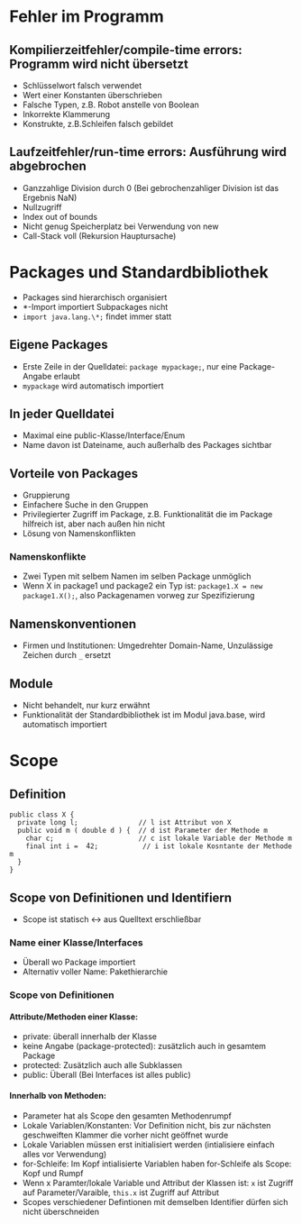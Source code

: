 # Fehler im Programm
## Kompilierzeitfehler/compile-time errors: Programm wird nicht übersetzt
- Schlüsselwort falsch verwendet
- Wert einer Konstanten überschrieben
- Falsche Typen, z.B. Robot anstelle von Boolean
- Inkorrekte Klammerung
- Konstrukte, z.B.Schleifen falsch gebildet
## Laufzeitfehler/run-time errors: Ausführung wird abgebrochen
- Ganzzahlige Division durch 0 (Bei gebrochenzahliger Division ist das Ergebnis NaN)
- Nullzugriff
- Index out of bounds
- Nicht genug Speicherplatz bei Verwendung von new
- Call-Stack voll (Rekursion Hauptursache)
# Packages und Standardbibliothek
- Packages sind hierarchisch organisiert
- \*-Import importiert Subpackages nicht
- `import java.lang.\*;` findet immer statt
## Eigene Packages
-  Erste Zeile in der Quelldatei: `package mypackage;`, nur eine Package-Angabe erlaubt
-  `mypackage` wird automatisch importiert
## In jeder Quelldatei
- Maximal eine public-Klasse/Interface/Enum
- Name davon ist Dateiname, auch außerhalb des Packages sichtbar
## Vorteile von Packages
- Gruppierung
- Einfachere Suche in den Gruppen
- Privilegierter Zugriff im Package, z.B. Funktionalität die im Package hilfreich ist, aber nach außen hin nicht
- Lösung von Namenskonflikten
### Namenskonflikte
- Zwei Typen mit selbem Namen im selben Package unmöglich
- Wenn X in package1 und package2 ein Typ ist: `package1.X = new package1.X();`, also Packagenamen vorweg zur Spezifizierung
## Namenskonventionen
- Firmen und Institutionen: Umgedrehter Domain-Name, Unzulässige Zeichen durch `_` ersetzt
## Module
- Nicht behandelt, nur kurz erwähnt
- Funktionalität der Standardbibliothek ist im Modul java.base, wird automatisch importiert
# Scope
## Definition
```
public class X {
  private long l;               // l ist Attribut von X
  public void m ( double d ) {  // d ist Parameter der Methode m
    char c;                     // c ist lokale Variable der Methode m
    final int i =  ́42;           // i ist lokale Kosntante der Methode m
  }
}
```
## Scope von Definitionen und Identifiern
- Scope ist statisch <-> aus Quelltext erschließbar
### Name einer Klasse/Interfaces
- Überall wo Package importiert
- Alternativ voller Name: Pakethierarchie
### Scope von Definitionen
#### Attribute/Methoden einer Klasse:
- private: überall innerhalb der Klasse
- keine Angabe (package-protected): zusätzlich auch in gesamtem Package
- protected: Zusätzlich auch alle Subklassen
- public: Überall (Bei Interfaces ist alles public)
#### Innerhalb von Methoden:
- Parameter hat als Scope den gesamten Methodenrumpf
- Lokale Variablen/Konstanten: Vor Definition nicht, bis zur nächsten geschweiften Klammer die vorher nicht geöffnet wurde
- Lokale Variablen müssen erst initialisiert werden (intialisiere einfach alles vor Verwendung)
- for-Schleife: Im Kopf intialisierte Variablen haben for-Schleife als Scope: Kopf und Rumpf
- Wenn x Paramter/lokale Variable und Attribut der Klassen ist: `x` ist Zugriff auf Parameter/Varaible, `this.x` ist Zugriff auf Attribut
- Scopes verschiedener Defintionen mit demselben Identifier dürfen sich nicht überschneiden
